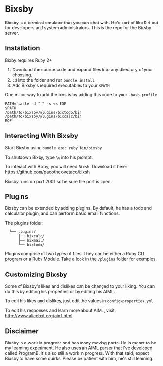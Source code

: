 # Bixsby
Bixsby is a terminal emulator that you can chat with. He's sort of like Siri but for developers and system administrators. This is the repo for the Bixsby server.

## Installation

Bixby requires Ruby 2+
  
  1. Download the source code and expand files into any directory of your choosing.
  2. `cd` into the folder and run `bundle install`
  3. Add Bixsby's required executables to your `$PATH`
  
One minor way to add the bins is by adding this code to your `.bash_profile`

    PATH=`paste -d ":" -s << EOF
    $PATH
    /path/to/bixsby/plugins/bixtodo/bin
    /path/to/bixsby/plugins/bixcalc/bin
    EOF`
 
 
## Interacting With Bixsby
Start Bixsby using `bundle exec ruby bin/bixsby`

To shutdown Bixby, type `\q` into his prompt.

To interact with Bixby, you will need `Bixsh`. Download it here: https://github.com/pacothelovetaco/bixsh

Bixsby runs on port 2001 so be sure the port is open.

## Plugins
Bixsby can be extended by adding plugins. By default, he has a todo and calculator plugin, and can perform basic email functions. 

The plugins folder:

      └── plugins/
          ├── bixcalc/
          ├── bixmail/
          └── bixtodo/

Plugins comprise of two types of files. They can be either a Ruby CLI program or a Ruby Module. Take a look in the `/plugins` folder for examples.

## Customizing Bixsby
Some of Bixsby's likes and dislikes can be changed to your liking. You can do this by editing his properties or by editing his AIML.

To edit his likes and dislikes, just edit the values in `config/properties.yml`

To edit his responses and learn more about AIML, visit: http://www.alicebot.org/aiml.html 

## Disclaimer
Bixsby is a work in progress and has many moving parts. He is meant to be my learning experiment. He also uses an AIML parser that I've developed called ProgramB. It's also still a work in progress. With that said, expect Bixsby to have some quirks. Please be patient with him, he's still learning.
